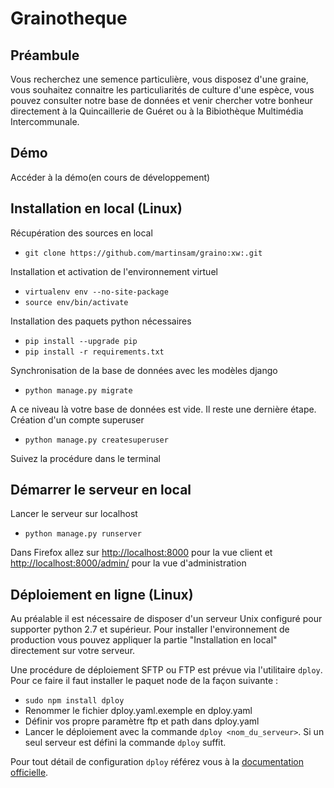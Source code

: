 # Grainotheque

## Préambule
Vous recherchez une semence particulière, vous disposez d'une graine, vous souhaitez connaitre les particuliarités de culture d'une espèce, vous pouvez consulter notre base de données et venir chercher votre bonheur directement à la Quincaillerie de Guéret ou à la Bibiothèque Multimédia Intercommunale.

## Démo
Accéder à la démo(en cours de développement)

## Installation en local (Linux)

Récupération des sources en local

* `git clone https://github.com/martinsam/graino:xw:.git`

Installation et activation de l'environnement virtuel

* `virtualenv env --no-site-package`
* `source env/bin/activate`

Installation des paquets python nécessaires 

* `pip install --upgrade pip`
* `pip install -r requirements.txt`

Synchronisation de la base de données avec les modèles django

* `python manage.py migrate`

A ce niveau là votre base de données est vide. Il reste une dernière étape. Création d'un compte superuser

* `python manage.py createsuperuser`

Suivez la procédure dans le terminal

## Démarrer le serveur en local

Lancer le serveur sur localhost

* `python manage.py runserver`

Dans Firefox allez sur [http://localhost:8000](http://localhost:8000) pour la vue client et 
[http://localhost:8000/admin/](http://localhost:8000/admin/) pour la vue d'administration


## Déploiement en ligne (Linux)

Au préalable il est nécessaire de disposer d'un serveur Unix configuré pour supporter python 2.7 et supérieur.
Pour installer l'environnement de production vous pouvez appliquer la partie "Installation en local" directement sur
votre serveur.

Une procédure de déploiement SFTP ou FTP est prévue via l'utilitaire `dploy`. Pour ce faire il faut installer le paquet 
node de la façon suivante :

* `sudo npm install dploy`
* Renommer le fichier dploy.yaml.exemple en dploy.yaml
* Définir vos propre paramètre ftp et path dans dploy.yaml
* Lancer le déploiement avec la commande `dploy <nom_du_serveur>`. Si un seul serveur est défini la commande `dploy`
 suffit.


Pour tout détail de configuration `dploy` référez vous à la [documentation officielle](https://github.com/LeanMeanFightingMachine/dploy).
